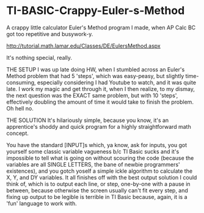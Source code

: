 # TI-BASIC-Crappy-Euler-s-Method
A crappy little calculator Euler's Method program I made, when AP Calc BC got too repetitive and busywork-y.

http://tutorial.math.lamar.edu/Classes/DE/EulersMethod.aspx

It's nothing special, really.

THE SETUP
I was up late doing HW, when I stumbled across an Euler's Method problem that had 5 'steps', which was easy-peasy, but slightly
time-consuming, especially considering I had Youtube to watch, and it was quite late. I work my magic and get through it, when I
then realize, to my dismay, the next question was the EXACT same problem, but with 10 'steps', effectively doubling the amount of
time it would take to finish the problem. Oh hell no.

THE SOLUTION
It's hilariously simple, because you know, it's an apprentice's shoddy and quick program for a highly straightforward math concept.

You have the standard [INPUT]s which, ya know, ask for inputs, you got yourself some classic variable vagueness b/c TI Basic sucks
and it's impossible to tell what is going on without scouring the code (because the variables are all SINGLE LETTERS, the bane of
newbie programmers' existences), and you gotch yoself a simple ickle algorithm to calculate the X, Y, and DY variables. It all
finishes off with the best output solution I could think of, which is to output each line, or step, one-by-one with a pause in between,
because otherwise the screen usually can't fit every step, and fixing up output to be legible is terrible in TI Basic because, again,
it is a 'fun' language to work with.
